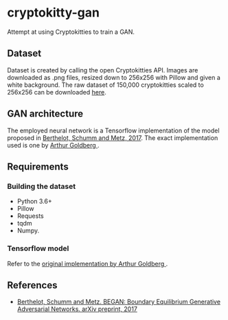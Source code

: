 # cryptokitty-gan
Attempt at using Cryptokitties to train a GAN.

## Dataset

Dataset is created by calling the open Cryptokitties API. Images are downloaded as .png files, resized down to 256x256 with Pillow and given a white background.
The raw dataset of 150,000 cryptokitties scaled to 256x256 can be downloaded [here](https://www.dropbox.com/s/egq2q51gaj1rzjq/cryptokitties_256_png.zip?dl=0).

## GAN architecture

The employed neural network is a Tensorflow implementation of the model proposed in [Berthelot, Schumm and Metz, 2017](#references). The exact implementation used is one by [Arthur Goldberg ](https://github.com/artcg/BEGAN).

## Requirements

### Building the dataset
* Python 3.6+
* Pillow
* Requests
* tqdm
* Numpy.

### Tensorflow model
Refer to the [original implementation by Arthur Goldberg ](https://github.com/artcg/BEGAN).

## References

* [Berthelot, Schumm and Metz. BEGAN: Boundary Equilibrium Generative Adversarial Networks. arXiv preprint, 2017](https://arxiv.org/abs/1703.10717)
